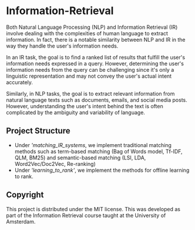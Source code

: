 # Information-Retrieval

Both Natural Language Processing (NLP) and Information Retrieval (IR) involve dealing with the complexities of human language to extract information. In fact, there is a notable similarity between NLP and IR in the way they handle the user's information needs.

In an IR task, the goal is to find a ranked list of results that fulfill the user's information needs expressed in a query. However, determining the user's information needs from the query can be challenging since it's only a linguistic representation and may not convey the user's actual intent accurately.

Similarly, in NLP tasks, the goal is to extract relevant information from natural language texts such as documents, emails, and social media posts. However, understanding the user's intent behind the text is often complicated by the ambiguity and variability of language.

## Project Structure

- Under *'matching_IR_systems*, we implement traditional matching methods such as term-based matching (Bag of Words model, Tf-IDF, QLM, BM25) and semantic-based matching (LSI, LDA, Word2Vec/Doc2Vec, Re-ranking)
- Under *'learning_to_rank'*, we implement the methods for offline learning to rank. 

## Copyright 

This project is distributed under the MIT license. This was developed as part of the Information Retrieval course taught at the University of Amsterdam. 
